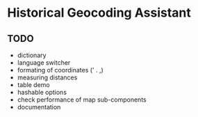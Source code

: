 # Historical Geocoding Assistant

## TODO

- dictionary
- language switcher
- formating of coordinates (' . ,)
- measuring distances
- table demo
- hashable options
- check performance of map sub-components
- documentation